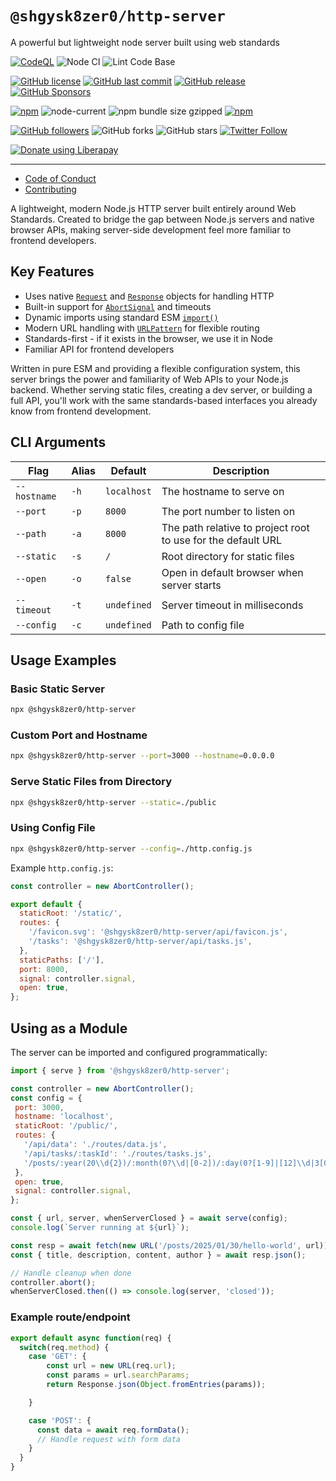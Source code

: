 # `@shgysk8zer0/http-server`

A powerful but lightweight node server built using web standards

[![CodeQL](https://github.com/@shgysk8zer0/http-server/actions/workflows/codeql-analysis.yml/badge.svg)](https://github.com/@shgysk8zer0/http-server/actions/workflows/codeql-analysis.yml)
![Node CI](https://github.com/@shgysk8zer0/http-server/workflows/Node%20CI/badge.svg)
![Lint Code Base](https://github.com/@shgysk8zer0/http-server/workflows/Lint%20Code%20Base/badge.svg)

[![GitHub license](https://img.shields.io/github/license/@shgysk8zer0/http-server.svg)](https://github.com/@shgysk8zer0/http-server/blob/master/LICENSE)
[![GitHub last commit](https://img.shields.io/github/last-commit/@shgysk8zer0/http-server.svg)](https://github.com/@shgysk8zer0/http-server/commits/master)
[![GitHub release](https://img.shields.io/github/release/@shgysk8zer0/http-server?logo=github)](https://github.com/@shgysk8zer0/http-server/releases)
[![GitHub Sponsors](https://img.shields.io/github/sponsors/shgysk8zer0?logo=github)](https://github.com/sponsors/shgysk8zer0)

[![npm](https://img.shields.io/npm/v/@shgysk8zer0/http-server)](https://www.npmjs.com/package/@shgysk8zer0/http-server)
![node-current](https://img.shields.io/node/v/@shgysk8zer0/http-server)
![npm bundle size gzipped](https://img.shields.io/bundlephobia/minzip/@shgysk8zer0/http-server)
[![npm](https://img.shields.io/npm/dw/@shgysk8zer0/http-server?logo=npm)](https://www.npmjs.com/package/@shgysk8zer0/http-server)

[![GitHub followers](https://img.shields.io/github/followers/shgysk8zer0.svg?style=social)](https://github.com/shgysk8zer0)
![GitHub forks](https://img.shields.io/github/forks/@shgysk8zer0/http-server.svg?style=social)
![GitHub stars](https://img.shields.io/github/stars/@shgysk8zer0/http-server.svg?style=social)
[![Twitter Follow](https://img.shields.io/twitter/follow/shgysk8zer0.svg?style=social)](https://twitter.com/shgysk8zer0)

[![Donate using Liberapay](https://img.shields.io/liberapay/receives/shgysk8zer0.svg?logo=liberapay)](https://liberapay.com/shgysk8zer0/donate "Donate using Liberapay")
- - -

- [Code of Conduct](./.github/CODE_OF_CONDUCT.md)
- [Contributing](./.github/CONTRIBUTING.md)
<!-- - [Security Policy](./.github/SECURITY.md) -->
A lightweight, modern Node.js HTTP server built entirely around Web Standards. Created to bridge the gap between Node.js servers and native browser APIs, making server-side development feel more familiar to frontend developers.

## Key Features
- Uses native [`Request`](https://developer.mozilla.org/en-US/docs/Web/API/Request) and [`Response`](https://developer.mozilla.org/en-US/docs/Web/API/Response) objects for handling HTTP
- Built-in support for [`AbortSignal`](https://developer.mozilla.org/en-US/docs/Web/API/AbortSignal) and timeouts
- Dynamic imports using standard ESM [`import()`](https://developer.mozilla.org/en-US/docs/Web/JavaScript/Reference/Operators/import)
- Modern URL handling with [`URLPattern`](https://developer.mozilla.org/en-US/docs/Web/API/URLPattern) for flexible routing
- Standards-first - if it exists in the browser, we use it in Node
- Familiar API for frontend developers

Written in pure ESM and providing a flexible configuration system, this server brings the power and familiarity of Web APIs to your Node.js backend. Whether serving static files, creating a dev server, or building a full API, you'll work with the same standards-based interfaces you already know from frontend development.

## CLI Arguments

| Flag | Alias | Default | Description |
|------|--------|---------|-------------|
| `--hostname` | `-h` | `localhost` | The hostname to serve on |
| `--port` | `-p` | `8000` | The port number to listen on |
| `--path` | `-a` | `8000` | The path relative to project root to use for the default URL |
| `--static` | `-s` | `/` | Root directory for static files |
| `--open` | `-o` | `false` | Open in default browser when server starts |
| `--timeout` | `-t` | `undefined` | Server timeout in milliseconds |
| `--config` | `-c` | `undefined` | Path to config file |

## Usage Examples

### Basic Static Server
```bash
npx @shgysk8zer0/http-server
```

### Custom Port and Hostname
```bash
npx @shgysk8zer0/http-server --port=3000 --hostname=0.0.0.0
```

### Serve Static Files from Directory
```bash
npx @shgysk8zer0/http-server --static=./public
```

### Using Config File
```bash
npx @shgysk8zer0/http-server --config=./http.config.js
```

Example `http.config.js`:
```js
const controller = new AbortController();

export default {
  staticRoot: '/static/',
  routes: {
    '/favicon.svg': '@shgysk8zer0/http-server/api/favicon.js',
    '/tasks': '@shgysk8zer0/http-server/api/tasks.js',
  },
  staticPaths: ['/'],
  port: 8000,
  signal: controller.signal,
  open: true,
};
```

## Using as a Module
The server can be imported and configured programmatically:

```js
import { serve } from '@shgysk8zer0/http-server';

const controller = new AbortController();
const config = {
 port: 3000,
 hostname: 'localhost',
 staticRoot: '/public/',
 routes: {
   '/api/data': './routes/data.js',
   '/api/tasks/:taskId': './routes/tasks.js',
   '/posts/:year(20\\d{2})/:month(0?\\d|[0-2])/:day(0?[1-9]|[12]\\d|3[01])/:post([a-z0-9\-]+[a-z0-9])': '/js/routes/posts.js',
 },
 open: true,
 signal: controller.signal,
};

const { url, server, whenServerClosed } = await serve(config);
console.log(`Server running at ${url}`);

const resp = await fetch(new URL('/posts/2025/01/30/hello-world', url));
const { title, description, content, author } = await resp.json();

// Handle cleanup when done
controller.abort();
whenServerClosed.then(() => console.log(server, 'closed'));
```

### Example route/endpoint

```js
export default async function(req) {
  switch(req.method) {
    case 'GET': {
        const url = new URL(req.url);
        const params = url.searchParams;
        return Response.json(Object.fromEntries(params));

    }

    case 'POST': {
      const data = await req.formData();
      // Handle request with form data
    }
  }
}
```
